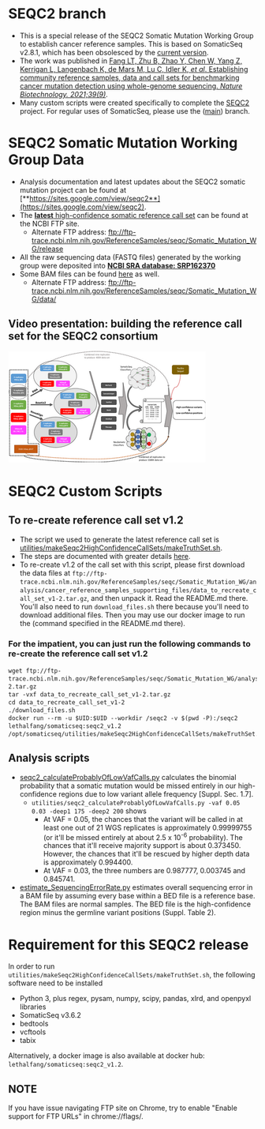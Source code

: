 # SEQC2 branch

* This is a special release of the SEQC2 Somatic Mutation Working Group to establish cancer reference samples. This is based on SomaticSeq v2.8.1, which has been obsolesced by the [current version](https://github.com/bioinform/somaticseq).
* The work was published in [Fang LT, Zhu B, Zhao Y, Chen W, Yang Z, Kerrigan L, Langenbach K, de Mars M, Lu C, Idler K, _et al_. Establishing community reference samples, data and call sets for benchmarking cancer mutation detection using whole-genome sequencing. _Nature Biotechnology. 2021;39(9)_](https://doi.org/10.1038/s41587-021-00993-6).
* Many custom scripts were created specifically to complete the [SEQC2](https://www.fda.gov/science-research/bioinformatics-tools/microarraysequencing-quality-control-maqcseqc#MAQC_IV) project. For regular uses of SomaticSeq, please use the ([main](https://github.com/bioinform/somaticseq)) branch.


# SEQC2 Somatic Mutation Working Group Data
* Analysis documentation and latest updates about the SEQC2 somatic mutation project can be found at [**https://sites.google.com/view/seqc2**](https://sites.google.com/view/seqc2).
* The [**latest** high-confidence somatic reference call set](https://ftp-trace.ncbi.nlm.nih.gov/ReferenceSamples/seqc/Somatic_Mutation_WG/release/latest/) can be found at the NCBI FTP site.
  * Alternate FTP address: ftp://ftp-trace.ncbi.nlm.nih.gov/ReferenceSamples/seqc/Somatic_Mutation_WG/release
* All the raw sequencing data (FASTQ files) generated by the working group were deposited into [**NCBI SRA database: SRP162370**](https://trace.ncbi.nlm.nih.gov/Traces/sra/?study=SRP162370)
* Some BAM files can be found [here](https://ftp-trace.ncbi.nlm.nih.gov/ReferenceSamples/seqc/Somatic_Mutation_WG/data/WGS/) as well.
  * Alternate FTP address: ftp://ftp-trace.ncbi.nlm.nih.gov/ReferenceSamples/seqc/Somatic_Mutation_WG/data/


## Video presentation: building the reference call set for the SEQC2 consortium
  [![Establishing reference samples, data, and call sets for benchmarking cancer mutation detection](docs/workflow400.png)](https://youtu.be/nn0BOAONRe8 "SEQC2 Video")




# SEQC2 Custom Scripts

## To re-create reference call set v1.2
* The script we used to generate the latest reference call set is [utilities/makeSeqc2HighConfidenceCallSets/makeTruthSet.sh](utilities/makeSeqc2HighConfidenceCallSets/makeTruthSet.sh).
* The steps are documented with greater details [here](https://sites.google.com/view/seqc2/home/data-analysis/high-confidence-somatic-snv-and-indel-v1-2).
* To re-create v1.2 of the call set with this script, please first download the data files at `ftp://ftp-trace.ncbi.nlm.nih.gov/ReferenceSamples/seqc/Somatic_Mutation_WG/analysis/cancer_reference_samples_supporting_files/data_to_recreate_call_set_v1-2.tar.gz`, and then unpack it. Read the README.md there. You'll also need to run `download_files.sh` there because you'll need to download additional files. Then you may use our docker image to run the (command specified in the README.md there).

### For the impatient, you can just run the following commands to re-create the reference call set v1.2
```
wget ftp://ftp-trace.ncbi.nlm.nih.gov/ReferenceSamples/seqc/Somatic_Mutation_WG/analysis/cancer_reference_samples_supporting_files/data_to_recreate_call_set_v1-2.tar.gz
tar -vxf data_to_recreate_call_set_v1-2.tar.gz
cd data_to_recreate_call_set_v1-2
./download_files.sh
docker run --rm -u $UID:$UID --workdir /seqc2 -v $(pwd -P):/seqc2 lethalfang/somaticseq:seqc2_v1.2 /opt/somaticseq/utilities/makeSeqc2HighConfidenceCallSets/makeTruthSet.sh
```


## Analysis scripts
* [seqc2_calculateProbablyOfLowVafCalls.py](utilities/seqc2_calculateProbablyOfLowVafCalls.py) calculates the binomial probability that a somatic mutation would be missed entirely in our high-confidence regions due to low variant allele frequency [Suppl. Sec. 1.7].
  * `utilities/seqc2_calculateProbablyOfLowVafCalls.py -vaf 0.05 0.03 -deep1 175 -deep2 200` shows 
    * At VAF = 0.05, the chances that the variant will be called in at least one out of 21 WGS replicates is approximately 0.99999755 (or it'll be missed entirely at about 2.5 x 10<sup>-6</sup> probability). The chances that it'll receive majority support is about 0.373450. However, the chances that it'll be rescued by higher depth data is approximately 0.994400. 
    * At VAF = 0.03, the three numbers are 0.987777, 0.003745 and 0.845741.
* [estimate_SequencingErrorRate.py](utilities/estimate_SequencingErrorRate.py) estimates overall sequencing error in a BAM file by assuming every base within a BED file is a reference base. The BAM files are normal samples. The BED file is the high-confidence region minus the germline variant positions (Suppl. Table 2).




# Requirement for this SEQC2 release
In order to run `utilities/makeSeqc2HighConfidenceCallSets/makeTruthSet.sh`, the following software need to be installed
* Python 3, plus regex, pysam, numpy, scipy, pandas, xlrd, and openpyxl libraries
* SomaticSeq v3.6.2
* bedtools
* vcftools
* tabix

Alternatively, a docker image is also available at docker hub: `lethalfang/somaticseq:seqc2_v1.2`.


## NOTE
If you have issue navigating FTP site on Chrome, try to enable "Enable support for FTP URLs" in chrome://flags/.
